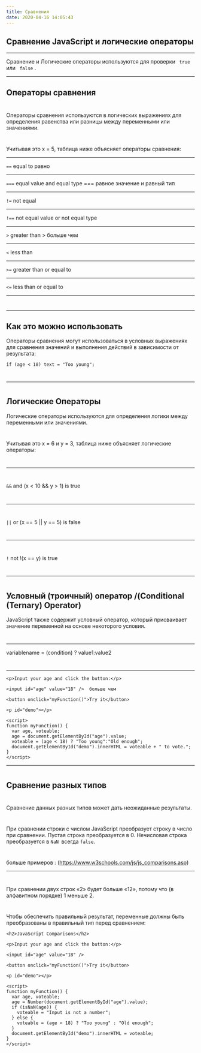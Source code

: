 ```yaml
---
title: Сравнения
date: 2020-04-16 14:05:43
---
```


Сравнение JavaScript и логические операторы
---

---

Сравнение и Логические операторы используются для проверки ` true` или ` false` .

---
Операторы сравнения
---
# 
Операторы сравнения используются в логических выражениях для определения равенства или разницы между переменными или значениями.
# 
Учитывая это x = 5, таблица ниже объясняет операторы сравнения:

---
`==`	equal to   равно

---
`===`	equal value and equal type      === равное значение и равный тип

---
`!=`	not equal

---
`!==`	not equal value or not equal type

---
`>`	greater than   > больше чем

---
`<`	less than

---
`>=`	greater than or equal to

---
`<=`	less than or equal to	

---
# 
# 
# 
# 
---
Как это можно использовать
---
Операторы сравнения могут использоваться в условных выражениях для сравнения значений и выполнения действий в зависимости от результата:
```
if (age < 18) text = "Too young";
```
# 
---
# 
Логические Операторы
---
Логические операторы используются для определения логики между переменными или значениями.
# 
Учитывая это x = 6 и y = 3, таблица ниже объясняет логические операторы:
# 
---
# 
`&&`	and  	(x < 10 && y > 1)   is true
# 
---
# 
`||`	or	   (x == 5 || y == 5)      is false
# 
---
# 
`!`	not	   !(x == y)   is true
# 
---
# 
Условный (троичный) оператор  /(Conditional (Ternary) Operator)
---
JavaScript также содержит условный оператор, который присваивает значение переменной на основе некоторого условия.
# 
---
variablename = (condition) ? value1:value2 
# 
---
```
<p>Input your age and click the button:</p>

<input id="age" value="18" />  больше чем

<button onclick="myFunction()">Try it</button>

<p id="demo"></p>

<script>
function myFunction() {
  var age, voteable;
  age = document.getElementById("age").value;
  voteable = (age < 18) ? "Too young":"Old enough";
  document.getElementById("demo").innerHTML = voteable + " to vote.";
}
</script>
```
 
---
# 
Сравнение разных типов
---
# 
Сравнение данных разных типов может дать неожиданные результаты.
# 
При сравнении строки с числом JavaScript преобразует строку в число при сравнении. Пустая строка преобразуется в 0. Нечисловая строка преобразуется в `NaN `всегда `false`.
# 
больше примеров : (https://www.w3schools.com/js/js_comparisons.asp)

---
# 
При сравнении двух строк «2» будет больше «12», потому что (в алфавитном порядке) 1 меньше 2.
# 
Чтобы обеспечить правильный результат, переменные должны быть преобразованы в правильный тип перед сравнением:
```
<h2>JavaScript Comparisons</h2>

<p>Input your age and click the button:</p>

<input id="age" value="18" />

<button onclick="myFunction()">Try it</button>

<p id="demo"></p>

<script>
function myFunction() {
  var age, voteable;
  age = Number(document.getElementById("age").value);
  if (isNaN(age)) {
    voteable = "Input is not a number";
  } else {
    voteable = (age < 18) ? "Too young" : "Old enough";
  }
  document.getElementById("demo").innerHTML = voteable;
}
</script>
```